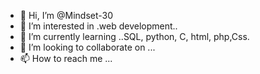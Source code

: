 - 👋 Hi, I’m @Mindset-30
- 👀 I’m interested in .web development..
- 🌱 I’m currently learning ..SQL, python, C, html, php,Css.
- 💞️ I’m looking to collaborate on ...
- 📫 How to reach me ...

<!---
Mindset-30/Mindset-30 is a ✨ special ✨ repository because its `README.md` (this file) appears on your GitHub profile.
You can click the Preview link to take a look at your changes.
--->
